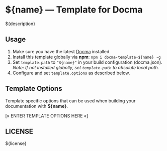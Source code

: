 # ${name} — Template for Docma

${description}

## Usage

1. Make sure you have the latest [Docma][docma-repo] installed.
2. Install this template globally via **npm**: `npm i docma-template-${name} -g`
3. Set `template.path` to `"${name}"` in your build configuration (docma.json).  
_Note: If not installed globally, set `template.path` to absolute local path._
4. Configure and set `template.options` as described below.

## Template Options

Template specific options that can be used when building your documentation with **${name}**.

[» ENTER TEMPLATE OPTIONS HERE «]

## LICENSE

${license}

[docma-repo]:https://github.com/onury/docma
